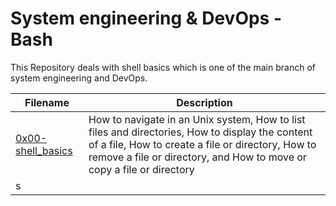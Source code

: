 # System engineering & DevOps - Bash
This Repository deals with shell basics which is one of the main branch of system engineering and DevOps. 

| Filename | Description |
| ---- | --- |
| [0x00-shell_basics](https://github.com/Technerdguy1/alx-system_engineering-devops/tree/master/0x00-shell_basics) | How to navigate in an Unix system, How to list files and directories, How to display the content of a file, How to create a file or directory, How to remove a file or directory, and How to move or copy a file or directory |
|s
